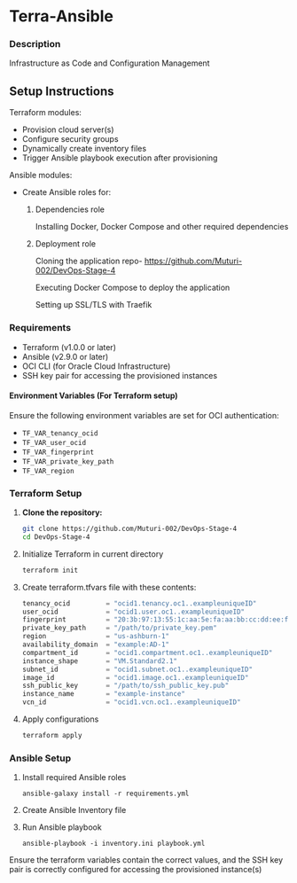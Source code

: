 # Terra-Ansible

### Description
Infrastructure as Code and Configuration Management

## Setup Instructions
Terraform modules:
- Provision cloud server(s)
- Configure security groups
- Dynamically create inventory files
- Trigger Ansible playbook execution after provisioning

Ansible modules:
- Create Ansible roles for:
  1. Dependencies role
     
     Installing Docker, Docker Compose and other required dependencies
  2. Deployment role
     
     Cloning the application repo- https://github.com/Muturi-002/DevOps-Stage-4
     
     Executing Docker Compose to deploy the application
     
     Setting up SSL/TLS with Traefik

### Requirements
- Terraform (v1.0.0 or later)
- Ansible (v2.9.0 or later)
- OCI CLI (for Oracle Cloud Infrastructure)
- SSH key pair for accessing the provisioned instances

#### Environment Variables (For Terraform setup)
Ensure the following environment variables are set for OCI authentication:
- `TF_VAR_tenancy_ocid`
- `TF_VAR_user_ocid`
- `TF_VAR_fingerprint`
- `TF_VAR_private_key_path`
- `TF_VAR_region`

### Terraform Setup
1. **Clone the repository:**
   ```bash
   git clone https://github.com/Muturi-002/DevOps-Stage-4
   cd DevOps-Stage-4
   ```
2. Initialize Terraform in current directory

   ```bash
   terraform init
   ```

3. Create terraform.tfvars file with these contents:

   ```file.tf
   tenancy_ocid         = "ocid1.tenancy.oc1..exampleuniqueID"
   user_ocid            = "ocid1.user.oc1..exampleuniqueID"
   fingerprint          = "20:3b:97:13:55:1c:aa:5e:fa:aa:bb:cc:dd:ee:ff:00"
   private_key_path     = "/path/to/private_key.pem"
   region               = "us-ashburn-1"
   availability_domain  = "example:AD-1"
   compartment_id       = "ocid1.compartment.oc1..exampleuniqueID"
   instance_shape       = "VM.Standard2.1"
   subnet_id            = "ocid1.subnet.oc1..exampleuniqueID"
   image_id             = "ocid1.image.oc1..exampleuniqueID"
   ssh_public_key       = "/path/to/ssh_public_key.pub"
   instance_name        = "example-instance"
   vcn_id               = "ocid1.vcn.oc1..exampleuniqueID"
   ```

4. Apply configurations
   ```bash
   terraform apply
   ```

### Ansible Setup
1. Install required Ansible roles

   ```
   ansible-galaxy install -r requirements.yml
   ```

2. Create Ansible Inventory file

3. Run Ansible playbook

   ```
   ansible-playbook -i inventory.ini playbook.yml
   ```

Ensure the terraform variables contain the correct values, and the SSH key pair is correctly configured for accessing the provisioned instance(s)
